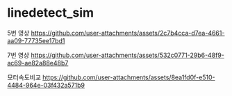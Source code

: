 # linedetect_sim

5번 영상
https://github.com/user-attachments/assets/2c7b4cca-d7ea-4661-aa09-77735ee17bd1

7번 영상
https://github.com/user-attachments/assets/532c0771-29b6-48f9-ac69-ae82a88e48b7

모터속도비교
https://github.com/user-attachments/assets/8ea1fd0f-e510-4484-964e-03f432a571b9

